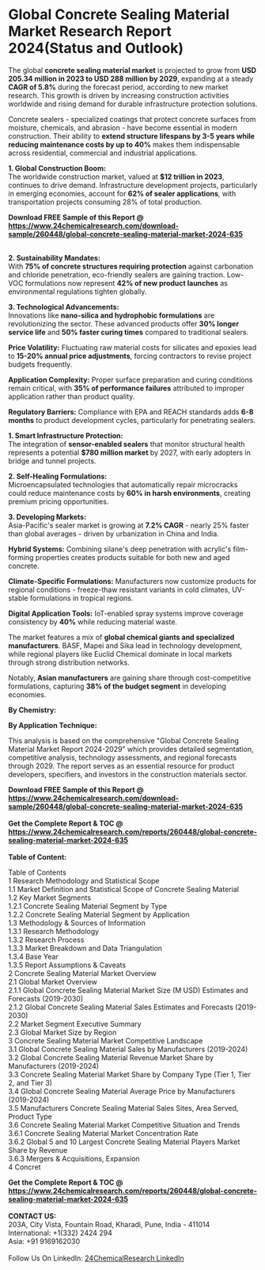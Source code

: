 <h1>Global Concrete Sealing Material Market Research Report 2024(Status and Outlook)</h1><p>The global <strong>concrete sealing material market</strong> is projected to grow from <strong>USD 205.34 million in 2023 to USD 288 million by 2029</strong>, expanding at a steady <strong>CAGR of 5.8%</strong> during the forecast period, according to new market research. This growth is driven by increasing construction activities worldwide and rising demand for durable infrastructure protection solutions.</p><p>Concrete sealers - specialized coatings that protect concrete surfaces from moisture, chemicals, and abrasion - have become essential in modern construction. Their ability to <strong>extend structure lifespans by 3-5 years while reducing maintenance costs by up to 40%</strong> makes them indispensable across residential, commercial and industrial applications.</p><p><strong>1. Global Construction Boom:</strong><br>
The worldwide construction market, valued at <strong>$12 trillion in 2023</strong>, continues to drive demand. Infrastructure development projects, particularly in emerging economies, account for <strong>62% of sealer applications</strong>, with transportation projects consuming 28% of total production.</p><div><b>Download FREE Sample of this Report @ 
            <a href="https://www.24chemicalresearch.com/download-sample/260448/global-concrete-sealing-material-market-2024-635">
            https://www.24chemicalresearch.com/download-sample/260448/global-concrete-sealing-material-market-2024-635</a></b></div><br><p><strong>2. Sustainability Mandates:</strong><br>
With <strong>75% of concrete structures requiring protection</strong> against carbonation and chloride penetration, eco-friendly sealers are gaining traction. Low-VOC formulations now represent <strong>42% of new product launches</strong> as environmental regulations tighten globally.</p><p><strong>3. Technological Advancements:</strong><br>
Innovations like <strong>nano-silica and hydrophobic formulations</strong> are revolutionizing the sector. These advanced products offer <strong>30% longer service life</strong> and <strong>50% faster curing times</strong> compared to traditional sealers.</p><p><strong>Price Volatility:</strong> Fluctuating raw material costs for silicates and epoxies lead to <strong>15-20% annual price adjustments</strong>, forcing contractors to revise project budgets frequently.</p><p><strong>Application Complexity:</strong> Proper surface preparation and curing conditions remain critical, with <strong>35% of performance failures</strong> attributed to improper application rather than product quality.</p><p><strong>Regulatory Barriers:</strong> Compliance with EPA and REACH standards adds <strong>6-8 months</strong> to product development cycles, particularly for penetrating sealers.</p><p><strong>1. Smart Infrastructure Protection:</strong><br>
The integration of <strong>sensor-enabled sealers</strong> that monitor structural health represents a potential <strong>$780 million market</strong> by 2027, with early adopters in bridge and tunnel projects.</p><p><strong>2. Self-Healing Formulations:</strong><br>
Microencapsulated technologies that automatically repair microcracks could reduce maintenance costs by <strong>60% in harsh environments</strong>, creating premium pricing opportunities.</p><p><strong>3. Developing Markets:</strong><br>
Asia-Pacific's sealer market is growing at <strong>7.2% CAGR</strong> - nearly 25% faster than global averages - driven by urbanization in China and India.</p><p><strong>Hybrid Systems:</strong> Combining silane's deep penetration with acrylic's film-forming properties creates products suitable for both new and aged concrete.</p><p><strong>Climate-Specific Formulations:</strong> Manufacturers now customize products for regional conditions - freeze-thaw resistant variants in cold climates, UV-stable formulations in tropical regions.</p><p><strong>Digital Application Tools:</strong> IoT-enabled spray systems improve coverage consistency by <strong>40%</strong> while reducing material waste.</p><p>The market features a mix of <strong>global chemical giants and specialized manufacturers</strong>. BASF, Mapei and Sika lead in technology development, while regional players like Euclid Chemical dominate in local markets through strong distribution networks.</p><p>Notably, <strong>Asian manufacturers</strong> are gaining share through cost-competitive formulations, capturing <strong>38% of the budget segment</strong> in developing economies.</p><p><strong>By Chemistry:</strong></p><p><strong>By Application Technique:</strong></p><p>This analysis is based on the comprehensive "Global Concrete Sealing Material Market Report 2024-2029" which provides detailed segmentation, competitive analysis, technology assessments, and regional forecasts through 2029. The report serves as an essential resource for product developers, specifiers, and investors in the construction materials sector.</p><div><b>Download FREE Sample of this Report @ 
            <a href="https://www.24chemicalresearch.com/download-sample/260448/global-concrete-sealing-material-market-2024-635">
            https://www.24chemicalresearch.com/download-sample/260448/global-concrete-sealing-material-market-2024-635</a></b></div><br><div><b>Get the Complete Report & TOC @ 
            <a href="https://www.24chemicalresearch.com/reports/260448/global-concrete-sealing-material-market-2024-635">
            https://www.24chemicalresearch.com/reports/260448/global-concrete-sealing-material-market-2024-635</a></b></div><br>
            <b>Table of Content:</b><p>Table of Contents<br />
1 Research Methodology and Statistical Scope<br />
1.1 Market Definition and Statistical Scope of Concrete Sealing Material<br />
1.2 Key Market Segments<br />
1.2.1 Concrete Sealing Material Segment by Type<br />
1.2.2 Concrete Sealing Material Segment by Application<br />
1.3 Methodology & Sources of Information<br />
1.3.1 Research Methodology<br />
1.3.2 Research Process<br />
1.3.3 Market Breakdown and Data Triangulation<br />
1.3.4 Base Year<br />
1.3.5 Report Assumptions & Caveats<br />
2 Concrete Sealing Material Market Overview<br />
2.1 Global Market Overview<br />
2.1.1 Global Concrete Sealing Material Market Size (M USD) Estimates and Forecasts (2019-2030)<br />
2.1.2 Global Concrete Sealing Material Sales Estimates and Forecasts (2019-2030)<br />
2.2 Market Segment Executive Summary<br />
2.3 Global Market Size by Region<br />
3 Concrete Sealing Material Market Competitive Landscape<br />
3.1 Global Concrete Sealing Material Sales by Manufacturers (2019-2024)<br />
3.2 Global Concrete Sealing Material Revenue Market Share by Manufacturers (2019-2024)<br />
3.3 Concrete Sealing Material Market Share by Company Type (Tier 1, Tier 2, and Tier 3)<br />
3.4 Global Concrete Sealing Material Average Price by Manufacturers (2019-2024)<br />
3.5 Manufacturers Concrete Sealing Material Sales Sites, Area Served, Product Type<br />
3.6 Concrete Sealing Material Market Competitive Situation and Trends<br />
3.6.1 Concrete Sealing Material Market Concentration Rate<br />
3.6.2 Global 5 and 10 Largest Concrete Sealing Material Players Market Share by Revenue<br />
3.6.3 Mergers & Acquisitions, Expansion<br />
4 Concret</p><div><b>Get the Complete Report & TOC @ 
            <a href="https://www.24chemicalresearch.com/reports/260448/global-concrete-sealing-material-market-2024-635">
            https://www.24chemicalresearch.com/reports/260448/global-concrete-sealing-material-market-2024-635</a></b></div><br><b>CONTACT US:</b><br>
            203A, City Vista, Fountain Road, Kharadi, Pune, India - 411014<br>
            International: +1(332) 2424 294<br>
            Asia: +91 9169162030 <br><br>
            Follow Us On LinkedIn: <a href="https://www.linkedin.com/company/24chemicalresearch/">24ChemicalResearch LinkedIn</a>